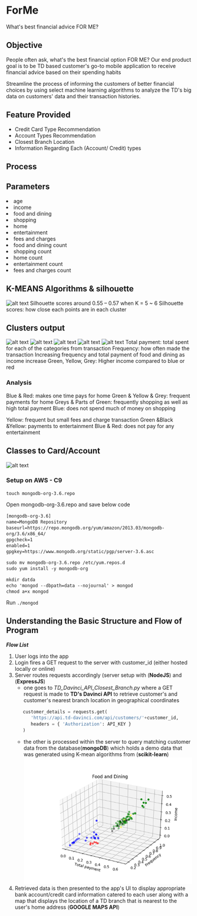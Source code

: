 # ForMe
What's best financial advice FOR ME?

## Objective
People often ask, what's the best financial option FOR ME?
Our end product goal is to be TD based customer's go-to mobile application to receive financial advice based on their spending habits

Streamline the process of informing the customers of better financial choices by using select machine learning algorithms to analyze the TD's big data on customers' data and their transaction histories.

## Feature Provided
<ul>
   <li>Credit Card Type Recommendation</li>
   <li>Account Types Recommendation</li>
   <li>Closest Branch Location</li>
   <li>Information Regarding Each (Account/ Credit) types</li>
</ul>

## Process
## Parameters
<li>age</li>
<li>income</li>
<li>food and dining</li>
<li>shopping</li>
<li>home</li>
<li>entertainment</li>
<li>fees and charges</li>
<li>food and dining count</li>
<li>shopping count</li>
<li>home count</li>
<li>entertainment count</li>
<li>fees and charges count</li>

## K-MEANS Algorithms & silhouette
![alt text](https://raw.githubusercontent.com/jsong336/README/p6.png)
Silhouette scores around 0.55 – 0.57 when K = 5 ~ 6
Silhouette scores: how close each points are in each cluster

## Clusters output 
![alt text](https://raw.githubusercontent.com/jsong336/README/p7.png)
![alt text](https://raw.githubusercontent.com/jsong336/README/p8a.png)
![alt text](https://raw.githubusercontent.com/jsong336/README/p8b.png)
![alt text](https://raw.githubusercontent.com/jsong336/README/p9a.png)
![alt text](https://raw.githubusercontent.com/jsong336/README/p9b.png)
Total payment: total spent for each of the categories from transaction
Frequency: how often made the transaction
Increasing frequency and total payment of food and dining as income increase
Green, Yellow, Grey: Higher income compared to blue or red

### Analysis
Blue & Red: makes one time pays for home 
Green & Yellow & Grey: frequent payments for home
Greys & Parts of Green: frequently shopping as well as high total payment
Blue: does not spend much of money on shopping


Yellow: frequent but small fees and charge transaction
Green &Black &Yellow: payments to entertainment
Blue & Red: does not pay for any entertainment 

## Classes to Card/Account
![alt text](https://raw.githubusercontent.com/jsong336/README/p10.png)

### Setup on AWS - C9
```
touch mongodb-org-3.6.repo
```
Open mongodb-org-3.6.repo and save below code
```
[mongodb-org-3.6]
name=MongoDB Repository
baseurl=https://repo.mongodb.org/yum/amazon/2013.03/mongodb-org/3.6/x86_64/
gpgcheck=1
enabled=1
gpgkey=https://www.mongodb.org/static/pgp/server-3.6.asc
```
```
sudo mv mongodb-org-3.6.repo /etc/yum.repos.d
sudo yum install -y mongodb-org
```
```
mkdir datda
echo 'mongod --dbpath=data --nojournal' > mongod
chmod a+x mongod
```
Run ``` ./mongod ```


## Understanding the Basic Structure and Flow of Program
***Flow List***
1. User logs into the app
2. Login fires a GET request to the server with customer_id (either hosted locally or online)
3. Server routes requests accordingly (server setup with (**NodeJS**) and (**ExpressJS**)
   - one goes to *TD_Davinci_API_Closest_Branch.py* where a GET request is made to **TD's Davinci API** to retrieve customer's and customer's nearest branch location in geographical coordinates
   ```python
      customer_details = requests.get(
         'https://api.td-davinci.com/api/customers/'+customer_id,
         headers = { 'Authorization': API_KEY }
      )
   ```
   - the other is processed within the server to query matching customer data from the database(**mongoDB**) which holds a demo data that was generated using K-mean algorithms from (**scikit-learn**)
  ![alt text](https://raw.githubusercontent.com/hPark0811/ForMe/master/server/Tools/KMEAN/graph/Food_Dining.png)
4. Retrieved data is then presented to the app's UI to display appropriate bank account/credit card information catered to each user along with a map that displays the location of a TD branch that is nearest to the user's home address (**GOOGLE MAPS API**)

